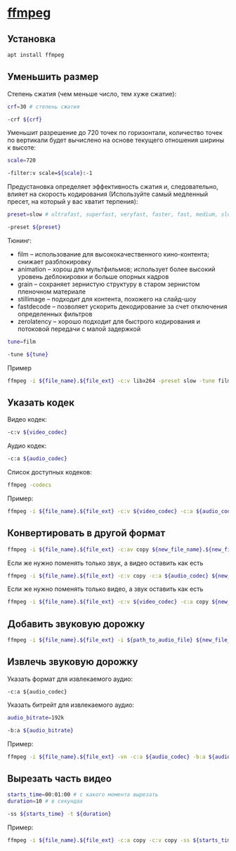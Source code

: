 # [ffmpeg](https://github.com/FFmpeg/FFmpeg)

## Установка

```bash
apt install ffmpeg
```

## Уменьшить размер

Степень сжатия (чем меньше число, тем хуже сжатие):

```bash
crf=30 # степень сжатия

-crf ${crf}
```

Уменьшит разрешение до 720 точек по горизонтали, количество точек по вертикали будет вычислено на основе текущего отношения ширины к высоте:

```bash
scale=720

-filter:v scale=${scale}:-1
```

Предустановка определяет эффективность сжатия и, следовательно, влияет на скорость кодирования (Используйте самый медленный пресет, на который у вас хватит терпения):

```bash
preset=slow # ultrafast, superfast, veryfast, faster, fast, medium, slow, slower, veryslow

-preset ${preset}
```

Тюнинг:

* film – использование для высококачественного кино-контента; снижает разблокировку
* animation – хорош для мультфильмов; использует более высокий уровень деблокировки и больше опорных кадров
* grain – сохраняет зернистую структуру в старом зернистом пленочном материале
* stillimage – подходит для контента, похожего на слайд-шоу
* fastdecode – позволяет ускорить декодирование за счет отключения определенных фильтров
* zerolatency – хорошо подходит для быстрого кодирования и потоковой передачи с малой задержкой

```bash
tune=film

-tune ${tune}
```

Пример

```bash
ffmpeg -i ${file_name}.${file_ext} -c:v libx264 -preset slow -tune film -crf 30 -c:a copy ${new_file_name}.${new_file_ext}
```

## Указать кодек

Видео кодек:
```bash
-c:v ${video_codec}
```

Аудио кодек:
```bash
-c:a ${audio_codec}
```

Список доступных кодеков:

```bash
ffmpeg -codecs
```

Пример:

```bash
ffmpeg -i ${file_name}.${file_ext} -c:v ${video_codec} -c:a ${audio_codec} ${new_file_name}.${new_file_ext}
```

## Конвертировать в другой формат

```bash
ffmpeg -i ${file_name}.${file_ext} -c:av copy ${new_file_name}.${new_file_ext}
```

Eсли же нужно поменять только звук, а видео оставить как есть

```bash
ffmpeg -i ${file_name}.${file_ext} -c:v copy -c:a ${audio_codec} ${new_file_name}.${new_file_ext}
```

Eсли же нужно поменять только видео, а звук оставить как есть

```bash
ffmpeg -i ${file_name}.${file_ext} -c:v ${video_codec} -c:a copy ${new_file_name}.${new_file_ext}
```

## Добавить звуковую дорожку

```bash
ffmpeg -i ${file_name}.${file_ext} -i ${path_to_audio_file} ${new_file_name}.${new_file_ext}
```

## Извлечь звуковую дорожку

Указать формат для извлекаемого аудио:

```
-c:a ${audio_codec}
```

Указать битрейт для извлекаемого аудио:

```bash
audio_bitrate=192k

-b:a ${audio_bitrate}
```

Пример:

```bash
ffmpeg -i ${file_name}.${file_ext} -vn -c:a ${audio_codec} -b:a ${audio_bitrate} ${audio_file_name}.${audio_file_ext}
```

## Вырезать часть видео

```bash
starts_time=00:01:00 # с какого момента вырезать
duration=10 # в секундах

-ss ${starts_time} -t ${duration}
```

Пример:

```bash
ffmpeg -i ${file_name}.${file_ext} -c:a copy -c:v copy -ss ${starts_time} -t ${duration} ${new_file_name}.${new_file_ext}
```
